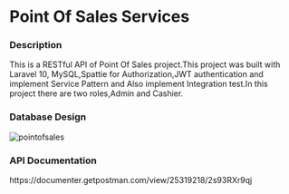 <h1>Point Of Sales Services</h1>

<h3>Description</h3>

<p>This is a RESTful API of Point Of Sales project.This project was built with Laravel 10, MySQL,Spattie for Authorization,JWT authentication and implement Service Pattern and Also implement Integration test.In this project there are two roles,Admin and Cashier.</p>

<h3>Database Design</h3>

![pointofsales](https://user-images.githubusercontent.com/118057516/232201168-acffb4b9-b4b6-4394-90b2-2c9db538e20b.png)

<h3>API Documentation</h3>
https://documenter.getpostman.com/view/25319218/2s93RXr9qj
